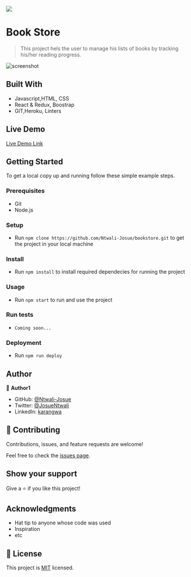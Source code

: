 ![](https://img.shields.io/badge/Microverse-blueviolet)

# Book Store

> This project hels the user to manage his lists of books by tracking his/her reading progress.

![screenshot]()

## Built With

- Javascript,HTML, CSS
- React & Redux, Boostrap
- GIT,Heroku, Linters

## Live Demo

[Live Demo Link](https://josuebookstore.netlify.app)


## Getting Started

To get a local copy up and running follow these simple example steps.

### Prerequisites
- Git
- Node.js

### Setup
- Run `npm clone https://github.com/Ntwali-Josue/bookstore.git` to get the project in your local machine
### Install
- Run `npm install` to install required dependecies for running the project
### Usage
- Run `npm start` to run and use the project
### Run tests
- `Coming soon...`
### Deployment
- Run `npm run deploy`

## Author

👤 **Author1**

- GitHub: [@Ntwali-Josue](https://github.com/Ntwali-Josue)
- Twitter: [@JosueNtwali](https://twitter.com/JosueNtwali)
- LinkedIn: [karangwa](https://linkedin.com/in/karangwa)

## 🤝 Contributing

Contributions, issues, and feature requests are welcome!

Feel free to check the [issues page](../../issues/).

## Show your support

Give a ⭐️ if you like this project!

## Acknowledgments

- Hat tip to anyone whose code was used
- Inspiration
- etc

## 📝 License

This project is [MIT](./MIT.md) licensed.
